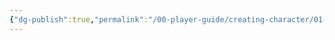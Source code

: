 ```yaml
---
{"dg-publish":true,"permalink":"/00-player-guide/creating-character/01-ancestries/","title":"Ancestries","tags":["CharacterCreation","Primer"],"noteIcon":"1"}
---
```


